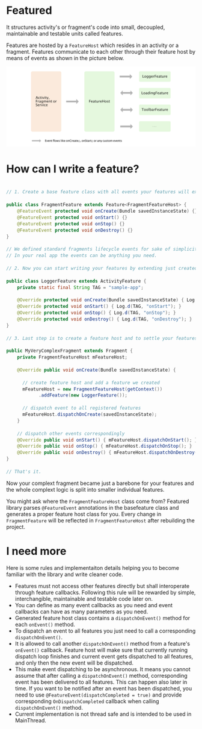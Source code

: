 # Featured
It structures activity's or fragment's code into small, decoupled, maintainable and testable units called features. 

Features are hosted by a `FeatureHost` which resides in an activity or a fragment. Features communicate to each other through their feature host by means of events as shown in the picture below.

![diagram][1]

# How can I write a feature?

```java

// 1. Create a base feature class with all events your features will exchange.

public class FragmentFeature extends Feature<FragmentFeatureHost> {
    @FeatureEvent protected void onCreate(Bundle savedInstanceState) {}
    @FeatureEvent protected void onStart() {}
    @FeatureEvent protected void onStop() {}
    @FeatureEvent protected void onDestroy() {}
}

// We defined standard fragments lifecycle events for sake of simplicity. 
// In your real app the events can be anything you need.

// 2. Now you can start writing your features by extending just created `FragmentFeature` class.

public class LoggerFeature extends ActivityFeature {
    private static final String TAG = "sample-app";

    @Override protected void onCreate(Bundle savedInstanceState) { Log.d(TAG, "onCreate"); }
    @Override protected void onStart() { Log.d(TAG, "onStart"); }
    @Override protected void onStop() { Log.d(TAG, "onStop"); }
    @Override protected void onDestroy() { Log.d(TAG, "onDestroy"); }
}

// 3. Last step is to create a feature host and to settle your features there.

public MyVeryComplexFragment extends Fragment {
    private FragmentFeatureHost mFeatureHost;
    
    @Override public void onCreate(Bundle savedInstanceState) {
    
      // create feature host and add a feature we created
      mFeatureHost = new FragmentFeatureHost(getContext())
            .addFeature(new LoggerFeature());
            
      // dispatch event to all registered features
      mFeatureHost.dispatchOnCreate(savedInstanceState);
    }
    
    // dispatch other events correspondingly
    @Override public void onStart() { mFeatureHost.dispatchOnStart(); }
    @Override public void onStop() { mFeatureHost.dispatchOnStop(); }
    @Override public void onDestroy() { mFeatureHost.dispatchOnDestroy(); }
}

// That's it.
```
Now your complext fragment became just a barebone for your features and the whole complext logic is split into smaller individual features.

You might ask where the `FragmentFeatureHost` class come from? Featured library parses `@FeatureEvent` annotations in the basefeature class and generates a proper feature host class for you. Every change in `FragmentFeature` will be reflected in `FragmentFeatureHost` after rebuilding the project.

# I need more
Here is some rules and implementaiton details helping you to become familiar with the library and write cleaner code.
- Features must not access other features directly but shall interoperate through feature callbacks. Following this rule will be rewarded by simple, interchangible, maintainable and testable code later on.
- You can define as many event callbacks as you need and event callbacks can have as many parameters as you need.
- Generated feature host class contains a `dispatchOnEvent()` method for each `onEvent()` method.
- To dispatch an event to all features you just need to call a corresponding `dispatchOnEvent()`.
- It is allowed to call another `dispatchOnEvent()` method from a feature's `onEvent()` callback. Feature host will make sure that currently running dispatch loop finishes and current event gets dispatched to all features, and only then the new event will be dispatched.
- This make event dispatching to be asynchronous. It means you cannot assume that after calling a `dispatchOnEvent()` method, corresponding event has been delivered to all features. This can happen also later in time. If you want to be notified after an event has been dispatched, you need to use `@FeatureEvent(dispatchCompleted = true)` and provide corresponding `OnDispatchCompleted` callback when calling `dispatchOnEvent()` method.
- Current implementation is not thread safe and is intended to be used in MainThread.

[1]: web/diagram.png
